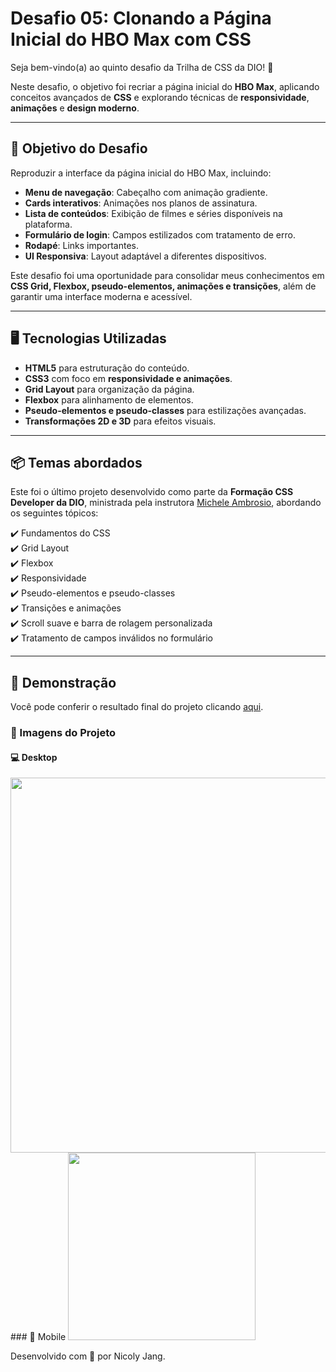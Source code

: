 # Desafio 05: Clonando a Página Inicial do HBO Max com CSS  

Seja bem-vindo(a) ao quinto desafio da Trilha de CSS da DIO! 🚀  

Neste desafio, o objetivo foi recriar a página inicial do **HBO Max**, aplicando conceitos avançados de **CSS** e explorando técnicas de **responsividade**, **animações** e **design moderno**.

---

## 🎯 Objetivo do Desafio  
Reproduzir a interface da página inicial do HBO Max, incluindo:  

- **Menu de navegação**: Cabeçalho com animação gradiente.  
- **Cards interativos**: Animações nos planos de assinatura.  
- **Lista de conteúdos**: Exibição de filmes e séries disponíveis na plataforma.  
- **Formulário de login**: Campos estilizados com tratamento de erro.  
- **Rodapé**: Links importantes.  
- **UI Responsiva**: Layout adaptável a diferentes dispositivos.  

Este desafio foi uma oportunidade para consolidar meus conhecimentos em **CSS Grid, Flexbox, pseudo-elementos, animações e transições**, além de garantir uma interface moderna e acessível.

---

## 🖥️ Tecnologias Utilizadas  
- **HTML5** para estruturação do conteúdo.  
- **CSS3** com foco em **responsividade e animações**.  
- **Grid Layout** para organização da página.  
- **Flexbox** para alinhamento de elementos.  
- **Pseudo-elementos e pseudo-classes** para estilizações avançadas.  
- **Transformações 2D e 3D** para efeitos visuais.  

---

## 📦 Temas abordados  
Este foi o último projeto desenvolvido como parte da **Formação CSS Developer da DIO**, ministrada pela instrutora [Michele Ambrosio](https://github.com/micheleambrosio), abordando os seguintes tópicos:  

✔️ Fundamentos do CSS  
✔️ Grid Layout  
✔️ Flexbox  
✔️ Responsividade  
✔️ Pseudo-elementos e pseudo-classes  
✔️ Transições e animações  
✔️ Scroll suave e barra de rolagem personalizada  
✔️ Tratamento de campos inválidos no formulário  

---

## 🌈 Demonstração
Você pode conferir o resultado final do projeto clicando [aqui]().

### 📸 Imagens do Projeto

#### 💻 Desktop
<img src="" width="600">
### 📱 Mobile
<img src="" width="300">

Desenvolvido com 💜 por Nicoly Jang.